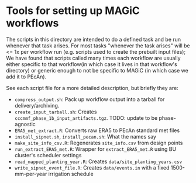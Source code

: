 # Tools for setting up MAGiC workflows

The scripts in this directory are intended to do a defined task and be run
whenever that task arises.
For most tasks "whenever the task arises" will be <= 1x per workflow run
(e.g. scripts used to create the prebuilt input files);
We have found that scripts called many times each workflow are usually either
specific to that workflow(in which case it lives in that workflow's directory)
or generic enough to not be specific to MAGiC (in which case we add it to PEcAn).

See each script file for a more detailed description, but briefly they are:

* `compress_output.sh`: Pack up workflow output into a tarball for delivery/archiving.
* `create_input_tarball.sh`: Creates `cccmmf_phase_1b_input_artifacts.tgz`. TODO: update to be phase-agnostic
* `ERA5_met_extract.R`: Converts raw ERA5 to PEcAn standard met files
* `install_sipnet.sh`, `install_pecan.sh`: What the names say
* `make_site_info_csv.R`: Regenerates `site_info.csv` from design points
* `run_extract_ERA5_met.R`: Wrapper for `extract_ERA5_met.R` using BU cluster's scheduler settings
* `read_mapped_planting_year.R`: Creates `data/site_planting_years.csv`
* `write_sipnet_event_file.R`: Creates `data/events.in` with a fixed 1500-mm-per-year irrigation schedule
